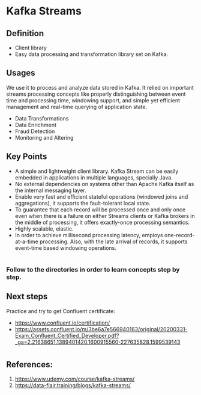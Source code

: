 # Kafka Streams

## Definition
- Client library
- Easy data processing and transformation library set on Kafka.

## Usages
We use it to process and analyze data stored in Kafka. It relied on important streams processing concepts like properly distinguishing between event time and processing time, windowing support, and simple yet efficient management and real-time querying of application state.

- Data Transformations
- Data Enrichment
- Fraud Detection
- Monitoring and Altering

## Key Points
- A simple and lightweight client library. Kafka Stream can be easily embedded in applications in multiple languages, specially Java.
- No external dependencies on systems other than Apache Kafka itself as the internal messaging layer.
- Enable very fast and efficient stateful operations (windowed joins and aggregations), it supports the fault-tolerant local state.
- To guarantee that each record will be processed once and only once even when there is a failure on either Streams clients or Kafka brokers in the middle of processing, it offers exactly-once processing semantics.
- Highly scalable, elastic.
- In order to achieve millisecond processing latency, employs one-record-at-a-time processing. Also, with the late arrival of records, it supports event-time based windowing operations.

#
### Follow to the directories in order to learn concepts step by step. 

## Next steps
Practice and try to get Confluent certificate:
- https://www.confluent.io/certification/
- https://assets.confluent.io/m/3be6a7e566940163/original/20200331-Exam_Confluent_Certified_Developer.pdf?_ga=2.21638651.1389401420.1600915560-227635828.1599539143

#
## References:
1. https://www.udemy.com/course/kafka-streams/
2. https://data-flair.training/blogs/kafka-streams/